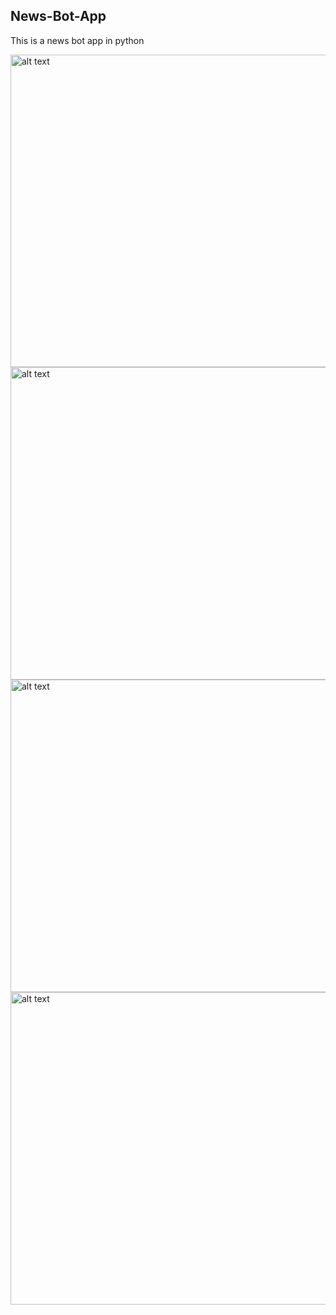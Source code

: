 ## News-Bot-App
This is a news bot app in python

<img src="https://github.com/Eraytrn/News-Bot-App/assets/114070901/73dfe534-d4ac-4c05-b5d0-fbaae18973f4" alt="alt text" width="900" height="500">
<img src="https://github.com/Eraytrn/News-Bot-App/assets/114070901/3796d4f2-1860-4c24-b7ee-f13a401429e9" alt="alt text" width="900" height="500">
<img src="https://github.com/Eraytrn/News-Bot-App/assets/114070901/5b1cf85c-55fd-4a10-a263-79c65f778e07" alt="alt text" width="900" height="500">
<img src="https://github.com/Eraytrn/News-Bot-App/assets/114070901/cce2c25b-a5d3-4be4-bfe7-46860b120c7c" alt="alt text" width="900" height="500">


